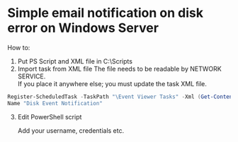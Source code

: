 # Simple email notification on disk error on Windows Server

How to:
1. Put PS Script and XML file in C:\Scripts
2. Import task from XML file
   The file needs to be readable by NETWORK SERVICE.  
   If you place it anywhere else; you must update the task XML file.

```powershell
Register-ScheduledTask -TaskPath "\Event Viewer Tasks" -Xml (Get-Content System_Disk.xml| out-string) -Task
Name "Disk Event Notification"
```


3. Edit PowerShell script

   Add your username, credentials etc.
